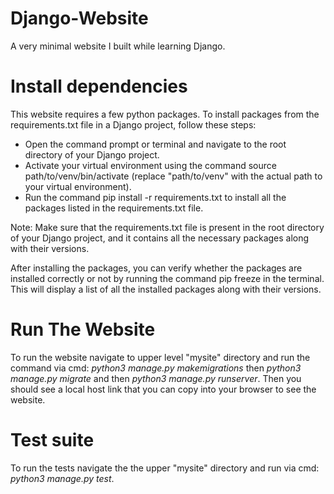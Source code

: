 # Django-Website
A very minimal website I built while learning Django.

# Install dependencies
This website requires a few python packages. To install packages from the requirements.txt file in a Django project, follow these steps:
- Open the command prompt or terminal and navigate to the root directory of your Django project.
- Activate your virtual environment using the command source path/to/venv/bin/activate (replace "path/to/venv" with the actual path to your virtual environment).
- Run the command pip install -r requirements.txt to install all the packages listed in the requirements.txt file.

Note: Make sure that the requirements.txt file is present in the root directory of your Django project, and it contains all the necessary packages along with their versions.

After installing the packages, you can verify whether the packages are installed correctly or not by running the command pip freeze in the terminal. This will display a list of all the installed packages along with their versions.

# Run The Website
To run the website navigate to upper level "mysite" directory and run the command via cmd: *python3 manage.py makemigrations* then *python3 manage.py migrate* and then *python3 manage.py runserver*.
Then you should see a local host link that you can copy into your browser to see the website.

# Test suite
To run the tests navigate the the upper "mysite" directory and run via cmd: *python3 manage.py test*.
